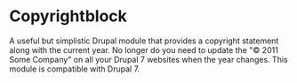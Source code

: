 Copyrightblock
==============

A useful but simplistic Drupal module that provides a copyright statement along with the current year. No longer do you need to update the &quot;© 2011 Some Company&quot; on all your Drupal 7 websites when the year changes. This module is compatible with Drupal 7.  